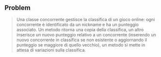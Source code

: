 ## Problem

> Una classe concorrente gestisce la classifica di un gioco online:
ogni concorrente è identificato da un nickname e ha un punteggio associato.
Un metodo ritorna una copia della classifica, un altro inserisce un nuovo punteggio
relativo a un concorrente (inserendo un nuovo concorrente in classifica
se non esistente o aggiornando il punteggio se maggiore di quello vecchio),
un metodo si mette in attesa di variazioni sulla classifica.
